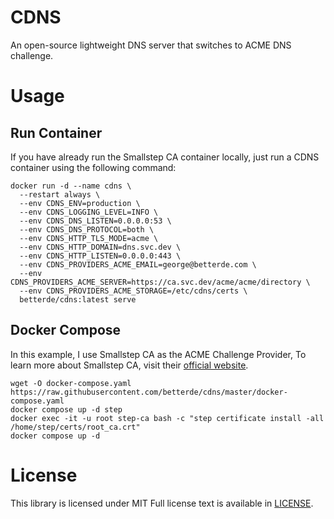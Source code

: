 # CDNS

An open-source lightweight DNS server that switches to ACME DNS challenge.

# Usage

## Run Container

If you have already run the Smallstep CA container locally, just run a CDNS container using the following command:

```shell
docker run -d --name cdns \
  --restart always \
  --env CDNS_ENV=production \
  --env CDNS_LOGGING_LEVEL=INFO \
  --env CDNS_DNS_LISTEN=0.0.0.0:53 \
  --env CDNS_DNS_PROTOCOL=both \
  --env CDNS_HTTP_TLS_MODE=acme \
  --env CDNS_HTTP_DOMAIN=dns.svc.dev \
  --env CDNS_HTTP_LISTEN=0.0.0.0:443 \
  --env CDNS_PROVIDERS_ACME_EMAIL=george@betterde.com \
  --env CDNS_PROVIDERS_ACME_SERVER=https://ca.svc.dev/acme/acme/directory \
  --env CDNS_PROVIDERS_ACME_STORAGE=/etc/cdns/certs \
  betterde/cdns:latest serve
```

## Docker Compose

In this example, I use Smallstep CA as the ACME Challenge Provider, To learn more about Smallstep CA, visit their [official website](https://smallstep.com/).

```shell
wget -O docker-compose.yaml https://raw.githubusercontent.com/betterde/cdns/master/docker-compose.yaml
docker compose up -d step
docker exec -it -u root step-ca bash -c "step certificate install -all /home/step/certs/root_ca.crt"
docker compose up -d
```

# License

This library is licensed under MIT Full license text is available in [LICENSE](LICENSE).